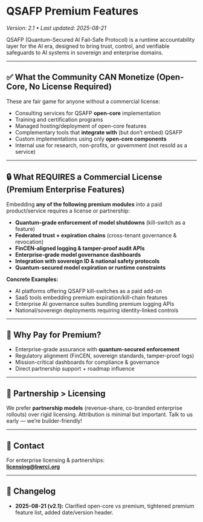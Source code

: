 # QSAFP Premium Features  
*Version: 2.1 • Last updated: 2025-08-21*  

QSAFP (Quantum-Secured AI Fail-Safe Protocol) is a runtime accountability layer for the AI era, designed to bring trust, control, and verifiable safeguards to AI systems in sovereign and enterprise domains.  

---

## ✅ What the Community CAN Monetize (Open-Core, No License Required)  
These are fair game for anyone without a commercial license:  
- Consulting services for QSAFP **open-core** implementation  
- Training and certification programs  
- Managed hosting/deployment of open-core features  
- Complementary tools that **integrate with** (but don’t embed) QSAFP  
- Custom implementations using only **open-core components**  
- Internal use for research, non-profits, or government (not resold as a service)  

---

## 🔒 What REQUIRES a Commercial License (Premium Enterprise Features)  
Embedding **any of the following premium modules** into a paid product/service requires a license or partnership:  
- **Quantum-grade enforcement of model shutdowns** (kill-switch as a feature)  
- **Federated trust + expiration chains** (cross-tenant governance & revocation)  
- **FinCEN-aligned logging & tamper-proof audit APIs**  
- **Enterprise-grade model governance dashboards**  
- **Integration with sovereign ID & national safety protocols**  
- **Quantum-secured model expiration or runtime constraints**  

**Concrete Examples:**  
- AI platforms offering QSAFP kill-switches as a paid add-on  
- SaaS tools embedding premium expiration/kill-chain features  
- Enterprise AI governance suites bundling premium logging APIs  
- National/sovereign deployments requiring identity-linked controls  

---

## 🎯 Why Pay for Premium?  
- Enterprise-grade assurance with **quantum-secured enforcement**  
- Regulatory alignment (FinCEN, sovereign standards, tamper-proof logs)  
- Mission-critical dashboards for compliance & governance  
- Direct partnership support + roadmap influence  

---

## 🤝 Partnership > Licensing  
We prefer **partnership models** (revenue-share, co-branded enterprise rollouts) over rigid licensing. Attribution is minimal but important. Talk to us early — we’re builder-friendly!  

---

## 📩 Contact  
For enterprise licensing & partnerships:  
**licensing@bwrci.org**  

---

## 📜 Changelog  
- **2025-08-21 (v2.1):** Clarified open-core vs premium, tightened premium feature list, added date/version header.  
